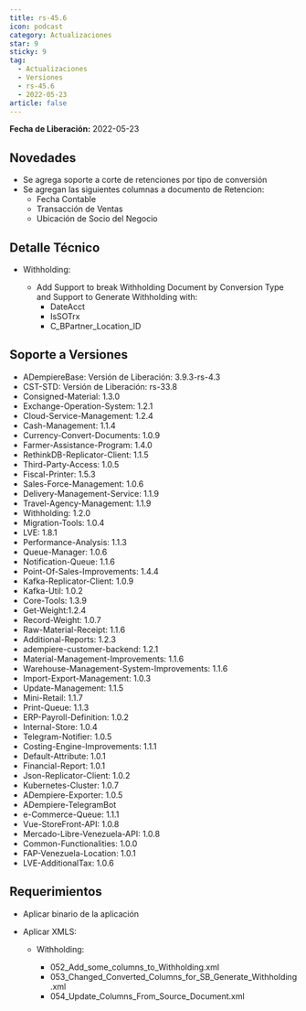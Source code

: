 ```yaml
---
title: rs-45.6
icon: podcast
category: Actualizaciones
star: 9
sticky: 9
tag:
  - Actualizaciones
  - Versiones
  - rs-45.6
  - 2022-05-23
article: false
---
```


**Fecha de Liberación:** 2022-05-23

## Novedades

- Se agrega soporte a corte de retenciones por tipo de conversión
- Se agregan las siguientes columnas a documento de Retencion:
  - Fecha Contable
  - Transacción de Ventas
  - Ubicación de Socio del Negocio

## Detalle Técnico

- Withholding:

  - Add Support to break Withholding Document by Conversion Type and Support to Generate Withholding with:
    - DateAcct
    - IsSOTrx
    - C_BPartner_Location_ID

## Soporte a Versiones

- ADempiereBase: Versión de Liberación: 3.9.3-rs-4.3
- CST-STD: Versión de Liberación: rs-33.8
- Consigned-Material: 1.3.0
- Exchange-Operation-System: 1.2.1
- Cloud-Service-Management: 1.2.4
- Cash-Management: 1.1.4
- Currency-Convert-Documents: 1.0.9
- Farmer-Assistance-Program: 1.4.0
- RethinkDB-Replicator-Client: 1.1.5
- Third-Party-Access: 1.0.5
- Fiscal-Printer: 1.5.3
- Sales-Force-Management: 1.0.6
- Delivery-Management-Service: 1.1.9
- Travel-Agency-Management: 1.1.9
- Withholding: 1.2.0
- Migration-Tools: 1.0.4
- LVE: 1.8.1
- Performance-Analysis: 1.1.3
- Queue-Manager: 1.0.6
- Notification-Queue: 1.1.6
- Point-Of-Sales-Improvements: 1.4.4
- Kafka-Replicator-Client: 1.0.9
- Kafka-Util: 1.0.2
- Core-Tools: 1.3.9
- Get-Weight:1.2.4
- Record-Weight: 1.0.7
- Raw-Material-Receipt: 1.1.6
- Additional-Reports: 1.2.3
- adempiere-customer-backend: 1.2.1
- Material-Management-Improvements: 1.1.6
- Warehouse-Management-System-Improvements: 1.1.6
- Import-Export-Management: 1.0.3
- Update-Management: 1.1.5
- Mini-Retail: 1.1.7
- Print-Queue: 1.1.3
- ERP-Payroll-Definition: 1.0.2
- Internal-Store: 1.0.4
- Telegram-Notifier: 1.0.5
- Costing-Engine-Improvements: 1.1.1
- Default-Attribute: 1.0.1
- Financial-Report: 1.0.1
- Json-Replicator-Client: 1.0.2
- Kubernetes-Cluster: 1.0.7
- ADempiere-Exporter: 1.0.5
- ADempiere-TelegramBot
- e-Commerce-Queue: 1.1.1
- Vue-StoreFront-API: 1.0.8
- Mercado-Libre-Venezuela-API: 1.0.8
- Common-Functionalities: 1.0.0
- FAP-Venezuela-Location: 1.0.1
- LVE-AdditionalTax: 1.0.6

## Requerimientos

- Aplicar binario de la aplicación

- Aplicar XMLS:

  - Withholding:

    - 052_Add_some_columns_to_Withholding.xml
    - 053_Changed_Converted_Columns_for_SB_Generate_Withholding.xml
    - 054_Update_Columns_From_Source_Document.xml
